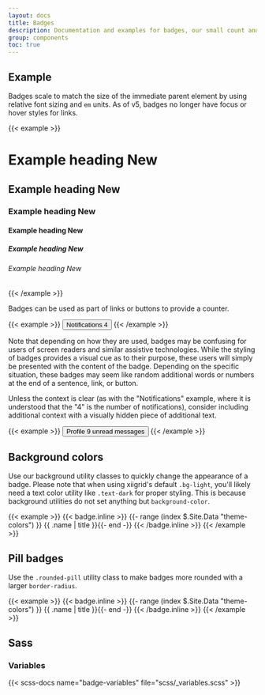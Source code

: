 ```yaml
---
layout: docs
title: Badges
description: Documentation and examples for badges, our small count and labeling component.
group: components
toc: true
---
```


## Example

Badges scale to match the size of the immediate parent element by using relative font sizing and `em` units. As of v5, badges no longer have focus or hover styles for links.

{{< example >}}
<h1>Example heading <span class="badge bg-secondary">New</span></h1>
<h2>Example heading <span class="badge bg-secondary">New</span></h2>
<h3>Example heading <span class="badge bg-secondary">New</span></h3>
<h4>Example heading <span class="badge bg-secondary">New</span></h4>
<h5>Example heading <span class="badge bg-secondary">New</span></h5>
<h6>Example heading <span class="badge bg-secondary">New</span></h6>
{{< /example >}}

Badges can be used as part of links or buttons to provide a counter.

{{< example >}}
<button type="button" class="btn btn-primary">
Notifications <span class="badge bg-secondary">4</span>
</button>
{{< /example >}}

Note that depending on how they are used, badges may be confusing for users of screen readers and similar assistive technologies. While the styling of badges provides a visual cue as to their purpose, these users will simply be presented with the content of the badge. Depending on the specific situation, these badges may seem like random additional words or numbers at the end of a sentence, link, or button.

Unless the context is clear (as with the "Notifications" example, where it is understood that the "4" is the number of notifications), consider including additional context with a visually hidden piece of additional text.

{{< example >}}
<button type="button" class="btn btn-primary">
Profile <span class="badge bg-secondary">9</span>
<span class="visually-hidden">unread messages</span>
</button>
{{< /example >}}

## Background colors

Use our background utility classes to quickly change the appearance of a badge. Please note that when using xiigrid's default `.bg-light`, you'll likely need a text color utility like `.text-dark` for proper styling. This is because background utilities do not set anything but `background-color`.

{{< example >}}
{{< badge.inline >}}
{{- range (index $.Site.Data "theme-colors") }}
<span class="badge bg-{{ .name }}{{ with .contrast_color }} text-{{ . }}{{ end }}">{{ .name | title }}</span>{{- end -}}
{{< /badge.inline >}}
{{< /example >}}

## Pill badges

Use the `.rounded-pill` utility class to make badges more rounded with a larger `border-radius`.

{{< example >}}
{{< badge.inline >}}
{{- range (index $.Site.Data "theme-colors") }}
<span class="badge rounded-pill bg-{{ .name }}{{ with .contrast_color }} text-{{ . }}{{ end }}">{{ .name | title }}</span>{{- end -}}
{{< /badge.inline >}}
{{< /example >}}

## Sass

### Variables

{{< scss-docs name="badge-variables" file="scss/_variables.scss" >}}
